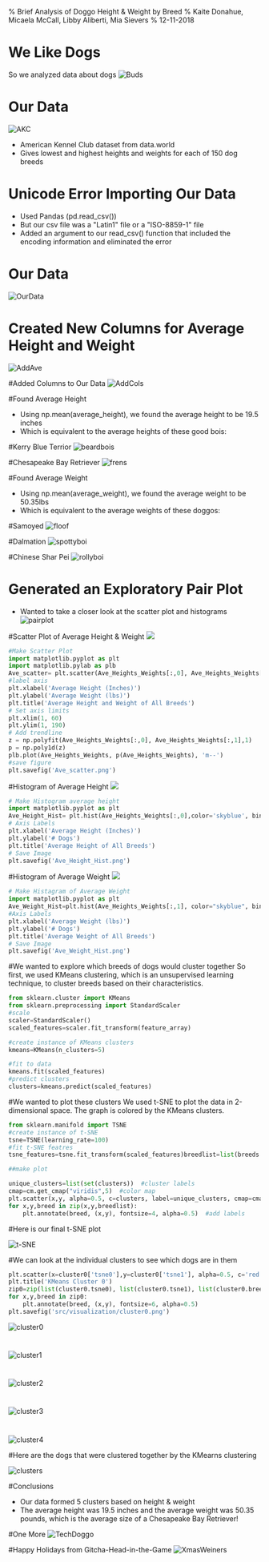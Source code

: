 % Brief Analysis of Doggo Height & Weight by Breed
% Kaite Donahue, Micaela McCall, Libby Aliberti, Mia Sievers
% 12-11-2018

# We Like Dogs
So we analyzed data about dogs 
![Buds](https://www.dogster.com/wp-content/uploads/2018/06/A-litter-or-group-of-puppies.jpg)

# Our Data
![AKC](https://s3.amazonaws.com/cdn-origin-etr.akc.org/wp-content/uploads/2017/10/23104658/AKC_Horizontal_1884_blue.jpg)

- American Kennel Club dataset from data.world 
- Gives lowest and highest heights and weights for each of 150 dog breeds 

# Unicode Error Importing Our Data
- Used Pandas (pd.read_csv())
- But our csv file was a "Latin1" file or a "ISO-8859-1" file
- Added an argument to our read_csv() function that included the encoding information and eliminated the error

# Our Data
![OurData](src/dog_pictures/Screen%20Shot%202018-12-04%20at%206.57.16%20PM.png)

# Created New Columns for Average Height and Weight
![AddAve](src/dog_pictures/Screen%20Shot%202018-12-04%20at%206.58.19%20PM.png)

#Added Columns to Our Data
![AddCols](src/dog_pictures/Screen%20Shot%202018-12-04%20at%207.00.01%20PM.png)

#Found Average Height
- Using np.mean(average_height), we found the average height to be 19.5 inches
- Which is equivalent to the average heights of these good bois:

#Kerry Blue Terrior
![beardbois](https://minepuppy.com/wp-content/uploads/2018/03/Kerry-Blue-Terrier-breed-silver-minepuppy.jpg)

#Chesapeake Bay Retriever
![frens](https://vetstreet.brightspotcdn.com/dims4/default/3e810eb/2147483647/crop/0x0%2B0%2B0/resize/645x380/quality/90/?url=https%3A%2F%2Fvetstreet-brightspot.s3.amazonaws.com%2F96%2F97e4009e9411e0a2380050568d634f%2Ffile%2FChesapeake-Bay-Retriever-4-645mk062111.jpg)

#Found Average Weight
- Using np.mean(average_weight), we found the average weight to be 50.35lbs
- Which is equivalent to the average weights of these doggos:

#Samoyed
![floof](https://cdn1-www.dogtime.com/assets/uploads/gallery/samoyed-dogs-and-puppies/samoyed-dogs-puppies-5.jpg)

#Dalmation
![spottyboi](https://vetstreet-brightspot.s3.amazonaws.com/ee/140380a73111e0a0d50050568d634f/file/Dalmatian-2-645mk062311.jpg)

#Chinese Shar Pei
![rollyboi](https://www2.vet.cornell.edu/sites/default/files/styles/nodecontent_default/public/Shar_pei_puppy_%28age_2_months%29.jpg?itok=qk5oS0PP)


# Generated an Exploratory Pair Plot
- Wanted to take a closer look at the scatter plot and histograms
![pairplot](src/visualization/pairplot.png)


#Scatter Plot of Average Height & Weight
![](src/visualization/Ave_scatter.png)
```python
#Make Scatter Plot
import matplotlib.pyplot as plt
import matplotlib.pylab as plb
Ave_scatter= plt.scatter(Ave_Heights_Weights[:,0], Ave_Heights_Weights[:,1], s=[70], marker='*',color='skyblue')
#label axis
plt.xlabel('Average Height (Inches)')
plt.ylabel('Average Weight (lbs)')
plt.title('Average Height and Weight of All Breeds')
# Set axis limits
plt.xlim(1, 60)
plt.ylim(1, 190)
# Add trendline
z = np.polyfit(Ave_Heights_Weights[:,0], Ave_Heights_Weights[:,1],1)
p = np.poly1d(z)
plb.plot(Ave_Heights_Weights, p(Ave_Heights_Weights), 'm--')
#save figure
plt.savefig('Ave_scatter.png')
```

#Histogram of Average Height
![](src/visualization/Ave_Height_Hist.png)
```python
# Make Histogram average height
import matplotlib.pyplot as plt
Ave_Height_Hist= plt.hist(Ave_Heights_Weights[:,0],color='skyblue', bins=20)
# Axis Labels 
plt.xlabel('Average Height (Inches)')
plt.ylabel('# Dogs')
plt.title('Average Height of All Breeds')
# Save Image 
plt.savefig('Ave_Height_Hist.png')
```


#Histogram of Average Weight
![](src/visualization/Ave_Weight_Hist.png)
```python
# Make Histagram of Average Weight
import matplotlib.pyplot as plt
Ave_Weight_Hist=plt.hist(Ave_Heights_Weights[:,1], color="skyblue", bins=20, )
#Axis Labels
plt.xlabel('Average Weight (lbs)')
plt.ylabel('# Dogs')
plt.title('Average Weight of All Breeds')
# Save Image 
plt.savefig('Ave_Weight_Hist.png')
```
#We wanted to explore which breeds of dogs would cluster together
So first, we used KMeans clustering, which is an unsupervised learning technique, to cluster breeds based on their characteristics.
```python
from sklearn.cluster import KMeans
from sklearn.preprocessing import StandardScaler
#scale
scaler=StandardScaler()
scaled_features=scaler.fit_transform(feature_array)

#create instance of KMeans clusters
kmeans=KMeans(n_clusters=5)

#fit to data
kmeans.fit(scaled_features)
#predict clusters
clusters=kmeans.predict(scaled_features)
``` 

#We wanted to plot these clusters
We used t-SNE to plot the data in 2-dimensional space. The graph is colored by the KMeans clusters. 

```python
from sklearn.manifold import TSNE
#create instance of t-SNE
tsne=TSNE(learning_rate=100)
#fit t-SNE featres
tsne_features=tsne.fit_transform(scaled_features)breedlist=list(breeds.values.T.flatten())

##make plot

unique_clusters=list(set(clusters))  #cluster labels
cmap=cm.get_cmap("viridis",5)  #color map
plt.scatter(x,y, alpha=0.5, c=clusters, label=unique_clusters, cmap=cmap, vmin=-0.5, vmax=4.4) #make graph
for x,y,breed in zip(x,y,breedlist):
    plt.annotate(breed, (x,y), fontsize=4, alpha=0.5)  #add labels

```

#Here is our final t-SNE plot

![t-SNE](src/visualization/tSNE.png)


#We can look at the individual clusters to see which dogs are in them

```python
plt.scatter(x=cluster0['tsne0'],y=cluster0['tsne1'], alpha=0.5, c='red')
plt.title('KMeans Cluster 0')
zip0=zip(list(cluster0.tsne0), list(cluster0.tsne1), list(cluster0.breeds))
for x,y,breed in zip0:
    plt.annotate(breed, (x,y), fontsize=6, alpha=0.5)
plt.savefig('src/visualization/cluster0.png')
```

![cluster0](src/visualization/cluster0.png)

#

![cluster1](src/visualization/cluster1.png)

#

![cluster2](src/visualization/cluster2.png)

#

![cluster3](src/visualization/cluster3.png)

#

![cluster4](src/visualization/cluster4.png)

#Here are the dogs that were clustered together by the KMearns clustering

![clusters](src/models/clusters.png)

#Conclusions
- Our data formed 5 clusters based on height & weight 
- The average height was 19.5 inches and the average weight was 50.35 pounds, which is the average size of a Chesapeake Bay Retriever!

#One More
![TechDoggo](https://us.123rf.com/450wm/acfrank84/acfrank841504/acfrank84150400007/38378085-light-brown-terrier-with-glasses-looking-at-laptop.jpg?ver=6)

#Happy Holidays from Gitcha-Head-in-the-Game
![XmasWeiners](https://www.saveland.ca/kcfinder/upload/images/dachshund-dog-puppy-santa-hat-Favim_com-114928.jpg)


